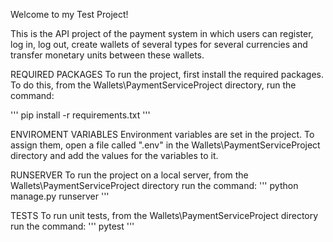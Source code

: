 Welcome to my Test Project! 

This is the API project of the payment system in which users can register, log in, log out, create wallets of several types for several currencies and transfer monetary units between these wallets.

REQUIRED PACKAGES
To run the project, first install the required packages. To do this, from the
Wallets\PaymentServiceProject directory, run the command:

'''
 pip install -r requirements.txt
'''

ENVIROMENT VARIABLES
Environment variables are set in the project. To assign them, open a file called ".env" in the Wallets\PaymentServiceProject directory and add the values ​​for the variables to it.

RUNSERVER
To run the project on a local server, from the
Wallets\PaymentServiceProject directory run the command:
'''
python manage.py runserver
'''

TESTS
To run unit tests, from the Wallets\PaymentServiceProject directory run the command: 
'''
pytest
''' 
